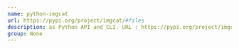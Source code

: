 ```yaml
---
name: python-imgcat
url: https://pypi.org/project/imgcat/#files
description: as Python API and CLI. URL : https://pypi.org/project/imgcat/#files Groups : None
group: None
---
```

